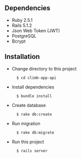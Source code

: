 ## Dependencies
- Ruby 2.5.1
- Rails 5.1.2
- Json Web Token (JWT)
- PostgreSQL
- Bcrypt

## Installation

- Change directory to this project

        $ cd climb-app-api

- Install dependencies

        $ bundle install

- Create database

        $ rake db:create

- Run migration

        $ rake db:migrate

- Run this project

        $ rails server
